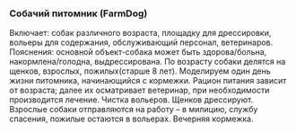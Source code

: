 ### Собачий питомник (FarmDog)  
Включает:  собак различного  возраста,  площадку для дрессировки, вольеры для содержания,  обслуживающий персонал, ветеринаров. 
Пояснения: основной объект-собака может быть здорова/больна, накормлена/голодна,  выдрессирована. По возрасту собаки делятся на  щенков, взрослых, пожилых(старше 8 лет). 
Моделируем один день жизни питомника, начинающийся с кормежки. Рацион питания зависит от возраста;  далее их осматривает ветеринар, при необходимости производится лечение. Чистка вольеров. Щенков дрессируют. Взрослые собаки отправляются на работу – в милицию, службу спасения, пожилые остаются в вольерах. Вечерняя кормежка.